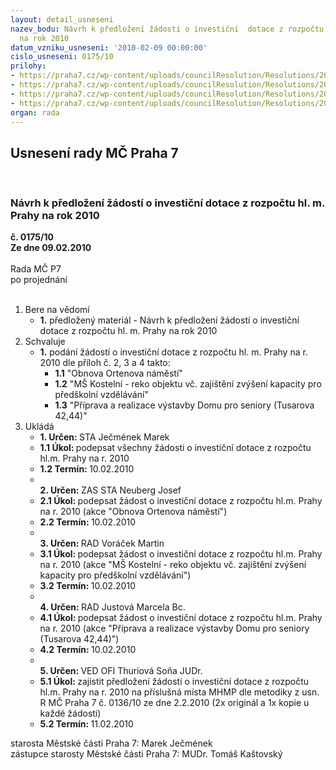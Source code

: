 ```yaml
---
layout: detail_usneseni
nazev_bodu: Návrh k předložení žádostí o investiční  dotace z rozpočtu hl. m. Prahy
  na rok 2010
datum_vzniku_usneseni: '2010-02-09 00:00:00'
cislo_usneseni: 0175/10
prilohy:
- https://praha7.cz/wp-content/uploads/councilResolution/Resolutions/20737/7-usneseni0136_10r.doc
- https://praha7.cz/wp-content/uploads/councilResolution/Resolutions/20737/7-(2)o%c5%bepinvestdotacehmp2010zadost.xls
- https://praha7.cz/wp-content/uploads/councilResolution/Resolutions/20737/7-(3)o%c5%a1kinvestdotacehmp2010zadost.xls
- https://praha7.cz/wp-content/uploads/councilResolution/Resolutions/20737/7-(4)investdotacehmp2010zadost.xls
organ: rada
---
```

<div id="ucUsn_pList" class="usn">
	<span><h2>Usnesení rady MČ Praha 7 </h2>
<br></span><div class="standBody">
<span><h3>Návrh k předložení žádostí o investiční  dotace z rozpočtu hl. m. Prahy na rok 2010</h3></span><div class="center">
		<strong>č. 0175/10</strong><br>
	</div>
<div class="center">
		<strong>Ze dne 09.02.2010</strong><br><br>
	</div>Rada MČ P7<br> po projednání<br><br><ol>
<li>Bere na vědomí<ul><li>
<strong>1.</strong> předložený materiál - Návrh k předložení žádostí o investiční  dotace z rozpočtu hl. m. Prahy na rok 2010</li></ul>
</li>
<li>Schvaluje<ul><li>
<strong>1.</strong> podání žádostí o investiční  dotace z rozpočtu hl. m. Prahy na r. 2010 dle příloh č. 2, 3 a 4 takto:<ul>
<li>
<strong>1.1</strong> "Obnova Ortenova náměstí"</li>
<li>
<strong>1.2</strong> "MŠ Kostelní - reko objektu vč. zajištění zvýšení kapacity pro předškolní vzdělávání" </li>
<li>
<strong>1.3</strong> "Příprava a realizace výstavby Domu pro seniory (Tusarova 42,44)"</li>
</ul>
</li></ul>
</li>
<li>Ukládá<ul>
<li>
<strong>1. Určen: </strong>STA Ječmének Marek</li>
<li>
<strong>1.1 Úkol: </strong>podepsat všechny žádosti o investiční dotace z rozpočtu hl.m. Prahy na r. 2010</li>
<li>
<strong>1.2 Termín: </strong>10.02.2010</li>
<li>
<strong><br>2. Určen: </strong>ZAS STA Neuberg Josef</li>
<li>
<strong>2.1 Úkol: </strong>podepsat žádost o investiční dotace z rozpočtu hl.m. Prahy na r. 2010 (akce  "Obnova Ortenova náměstí")</li>
<li>
<strong>2.2 Termín: </strong>10.02.2010</li>
<li>
<strong><br>3. Určen: </strong>RAD Voráček Martin</li>
<li>
<strong>3.1 Úkol: </strong>podepsat žádost o investiční dotace z rozpočtu hl.m. Prahy na r. 2010 (akce "MŠ Kostelní - reko objektu vč. zajištění zvýšení kapacity pro předškolní vzdělávání") </li>
<li>
<strong>3.2 Termín: </strong>10.02.2010</li>
<li>
<strong><br>4. Určen: </strong>RAD Justová Marcela Bc.</li>
<li>
<strong>4.1 Úkol: </strong>podepsat žádost o investiční dotace z rozpočtu hl.m. Prahy na r. 2010 (akce "Příprava a realizace výstavby Domu pro seniory (Tusarova 42,44)")</li>
<li>
<strong>4.2 Termín: </strong>10.02.2010</li>
<li>
<strong><br>5. Určen: </strong>VED OFI Thuriová Soňa JUDr.</li>
<li>
<strong>5.1 Úkol: </strong>zajistit předložení žádostí o investiční  dotace z rozpočtu hl.m. Prahy na r. 2010 na příslušná místa MHMP dle metodiky z usn. R MČ Praha 7 č. 0136/10 ze dne 2.2.2010 (2x originál a 1x kopie u každé žádosti) </li>
<li>
<strong>5.2 Termín: </strong>11.02.2010</li>
</ul>
</li>
</ol>starosta Městské části Praha 7: Marek Ječmének<br>zástupce starosty Městské části Praha 7: MUDr. Tomáš Kaštovský 
</div>
</div>